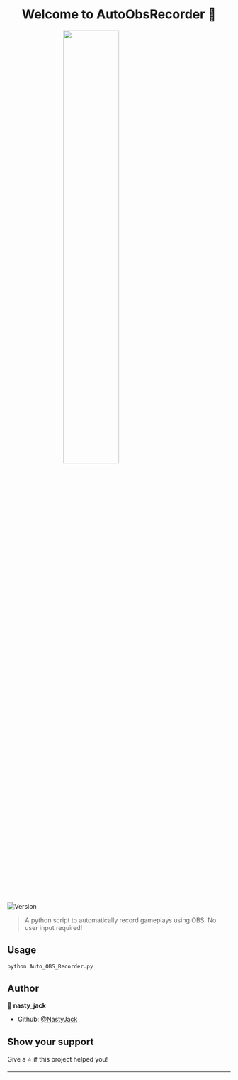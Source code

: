 <h1 align="center">Welcome to AutoObsRecorder 👋</h1>

<img src="auto-obs.recorder.png" class="center"/>

<p>
  <img alt="Version" src="https://img.shields.io/badge/version-1.0.0-blue.svg?cacheSeconds=2592000" />
</p>

<style>
.center {
  display: block;
  margin-left: auto;
  margin-right: auto;
  width: 50%;
}
</style>

> A python script to automatically record gameplays using OBS. No user input required!

## Usage

```sh
python Auto_OBS_Recorder.py
```

## Author

👤 **nasty_jack**

* Github: [@NastyJack](https://github.com/NastyJack)

## Show your support

Give a ⭐️ if this project helped you!

***
